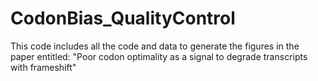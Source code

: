 # CodonBias_QualityControl
This code includes all the code and data to generate the figures in the paper entitled: "Poor codon optimality as a signal to degrade transcripts with frameshift"
